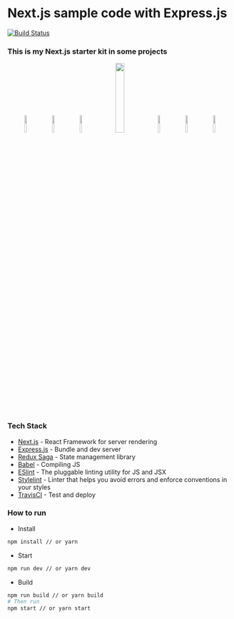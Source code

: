 # Next.js sample code with Express.js
[![Build Status][build-badge]][build]
### This is my Next.js starter kit in some projects

<div align="center">
  <img src="https://camo.githubusercontent.com/1f8dec51cb01842d7bb7a7cd50ade17c75c5e3bd/68747470733a2f2f6173736574732e7a6569742e636f2f696d6167652f75706c6f61642f76313533383336313039312f7265706f7369746f726965732f6e6578742d6a732f6e6578742d6a732e706e67" width="10%" />
  &nbsp;
  <img src="https://expressjs.com/images/express-facebook-share.png" width="10%" />
  &nbsp;
  <img src="https://avatars0.githubusercontent.com/u/24776643?s=400&v=4" width="10%" />
  &nbsp;
  <img src="https://d33wubrfki0l68.cloudfront.net/7a197cfe44548cc1a3f581152af70a3051e11671/78df8/img/babel.svg" width="20%" />
  &nbsp;
  <img src="https://eslint.org/assets/img/logo.svg" width="10%" />
  &nbsp;
  <img src="https://seeklogo.com/images/S/stylelint-logo-631B4EAA36-seeklogo.com.png" width="10%" />
  &nbsp;
  <img src="https://travis-ci.com/images/logos/TravisCI-Mascot-1.png" width="10%" />
</div>

### Tech Stack
- [Next.js][nextjs] - React Framework for server rendering
- [Express.js][expressjs] - Bundle and dev server
- [Redux Saga][redux-saga] - State management library
- [Babel][babeljs] - Compiling JS
- [ESlint][eslint] - The pluggable linting utility for JS and JSX
- [Stylelint][stylelint] - Linter that helps you avoid errors and enforce conventions in your styles
- [TravisCI][travis-ci] - Test and deploy

### How to run
- Install
```bash
npm install // or yarn
```

- Start
```bash
npm run dev // or yarn dev
```

- Build
```bash
npm run build // or yarn build
# Then run
npm start // or yarn start
```
[nextjs]: https://nextjs.org
[expressjs]: https://expressjs.com
[redux-saga]: https://redux-saga.js.org
[babeljs]: https://babeljs.io
[build-badge]: https://travis-ci.com/toanleviet95/react-sample-with-webpack.svg?branch=master
[eslint]: https://eslint.org
[stylelint]: https://stylelint.io
[travis-ci]: https://travis-ci.org
[build]: https://travis-ci.com/toanleviet95/react-sample-with-webpack